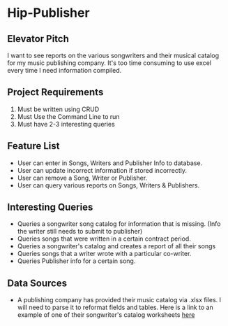 Hip-Publisher
=============

## Elevator Pitch
I want to see reports on the various songwriters and their musical catalog for my music publishing company.  It's too time consuming to use excel every time I need information compiled.

## Project Requirements

1. Must be written using CRUD
2. Must Use the Command Line to run
3. Must have 2-3 interesting queries


## Feature List

- User can enter in Songs, Writers and Publisher Info to database.
- User can update incorrect information if stored incorrectly.
- User can remove a Song, Writer or Publisher.
- User can query various reports on Songs, Writers & Publishers.


## Interesting Queries

- Queries a songwriter song catalog for information that is missing. (Info the writer still needs to submit to publisher)
- Queries songs that were written in a certain contract period.
- Queries a songwriter's catalog and creates a report of all their songs
- Queries songs that a writer wrote with a particular co-writer.
- Queries Publisher info for a certain song.


## Data Sources

- A publishing company has provided their music catalog via .xlsx files. I will need to parse it to reformat fields and tables. Here is a link to an example of one of their songwriter's catalog worksheets [here](https://github.com/rawerner/Hip-Publisher/tree/master/data)
